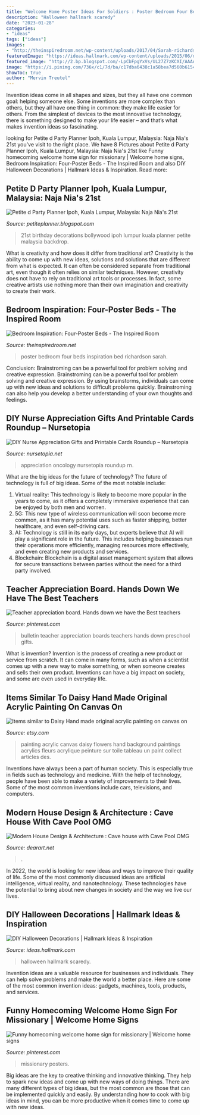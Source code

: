```yaml
---
title: "Welcome Home Poster Ideas For Soldiers : Poster Bedroom Four Beds Inspiration Bed Richardson Sarah"
description: "Halloween hallmark scaredy"
date: "2023-01-28"
categories:
- "ideas"
tags: ["ideas"]
images:
- "http://theinspiredroom.net/wp-content/uploads/2017/04/Sarah-richardson-design-four-poster-bed.jpeg"
featuredImage: "https://ideas.hallmark.com/wp-content/uploads/2015/06/diy-halloween-decorations-scaredy-cat.jpg"
featured_image: "http://2.bp.blogspot.com/-LpCbFpgYxVs/UL27Z7zKCXI/AAAAAAAAByg/T9z_94zEYvg/s1600/13102012289.jpg"
image: "https://i.pinimg.com/736x/c1/7d/ba/c17dba6438c1a58bea7d560b61542ac5.jpg"
ShowToc: true
author: "Mervin Treutel"
---
```



Invention ideas come in all shapes and sizes, but they all have one common goal: helping someone else. Some inventions are more complex than others, but they all have one thing in common: they make life easier for others. From the simplest of devices to the most innovative technology, there is something designed to make your life easier – and that’s what makes invention ideas so fascinating.

	

		
looking for Petite d Party Planner Ipoh, Kuala Lumpur, Malaysia: Naja Nia&#039;s 21st you've visit to the right place. We have 8 Pictures about Petite d Party Planner Ipoh, Kuala Lumpur, Malaysia: Naja Nia&#039;s 21st like Funny homecoming welcome home sign for missionary | Welcome home signs, Bedroom Inspiration: Four-Poster Beds - The Inspired Room and also DIY Halloween Decorations | Hallmark Ideas &amp; Inspiration. Read more:
		
    
## Petite D Party Planner Ipoh, Kuala Lumpur, Malaysia: Naja Nia&#039;s 21st

<img loading=lazy src="http://2.bp.blogspot.com/-LpCbFpgYxVs/UL27Z7zKCXI/AAAAAAAAByg/T9z_94zEYvg/s1600/13102012289.jpg" onerror="this.onerror=null;this.src='https://tse3.mm.bing.net/th?id=OIP.w7PsjvpZlwo0JSdf-daYoQHaJ4&amp;pid=15.1';" alt="Petite d Party Planner Ipoh, Kuala Lumpur, Malaysia: Naja Nia&#039;s 21st">

_Source: petiteplanner.blogspot.com_

>21st birthday decorations bollywood ipoh lumpur kuala planner petite malaysia backdrop. 

	

What is creativity and how does it differ from traditional art?
Creativity is the ability to come up with new ideas, solutions and solutions that are different from what is expected. It can often be considered separate from traditional art, even though it often relies on similar techniques. However, creativity does not have to rely on traditional art tools or processes. In fact, some creative artists use nothing more than their own imagination and creativity to create their work.

    
## Bedroom Inspiration: Four-Poster Beds - The Inspired Room

<img loading=lazy src="http://theinspiredroom.net/wp-content/uploads/2017/04/Sarah-richardson-design-four-poster-bed.jpeg" onerror="this.onerror=null;this.src='https://tse1.mm.bing.net/th?id=OIP.bW5tQwnu1ZJZE4gP-EsxHgHaJ4&amp;pid=15.1';" alt="Bedroom Inspiration: Four-Poster Beds - The Inspired Room">

_Source: theinspiredroom.net_

>poster bedroom four beds inspiration bed richardson sarah. 

	

Conclusion: Brainstroming can be a powerful tool for problem solving and creative expression.
Brainstroming can be a powerful tool for problem solving and creative expression. By using brainstorms, individuals can come up with new ideas and solutions to difficult problems quickly. Brainstroming can also help you develop a better understanding of your own thoughts and feelings.

    
## DIY Nurse Appreciation Gifts And Printable Cards Roundup – Nursetopia

<img loading=lazy src="https://nursetopia.net/wp-content/uploads/2012/04/NurseCard1.png" onerror="this.onerror=null;this.src='https://tse1.mm.bing.net/th?id=OIP.BAzC2XY6W63Il4O8DRWYhAHaKV&amp;pid=15.1';" alt="DIY Nurse Appreciation Gifts and Printable Cards Roundup – Nursetopia">

_Source: nursetopia.net_

>appreciation oncology nursetopia roundup rn. 

	

What are the big ideas for the future of technology?
The future of technology is full of big ideas. Some of the most notable include:
1. Virtual reality: This technology is likely to become more popular in the years to come, as it offers a completely immersive experience that can be enjoyed by both men and women.
2. 5G: This new type of wireless communication will soon become more common, as it has many potential uses such as faster shipping, better healthcare, and even self-driving cars.
3. AI: Technology is still in its early days, but experts believe that AI will play a significant role in the future. This includes helping businesses run their operations more efficiently, managing resources more effectively, and even creating new products and services.
4. Blockchain: Blockchain is a digital asset management system that allows for secure transactions between parties without the need for a third party involved.

    
## Teacher Appreciation Board. Hands Down We Have The Best Teachers

<img loading=lazy src="https://i.pinimg.com/originals/78/ae/9f/78ae9f2c2a9ae4b8b167bc8991ab7a3a.jpg" onerror="this.onerror=null;this.src='https://tse4.mm.bing.net/th?id=OIP.NOf4reoSDNfLqrojrzxEIwHaJ4&amp;pid=15.1';" alt="Teacher appreciation board. Hands down we have the Best teachers">

_Source: pinterest.com_

>bulletin teacher appreciation boards teachers hands down preschool gifts. 

	

What is invention?
Invention is the process of creating a new product or service from scratch. It can come in many forms, such as when a scientist comes up with a new way to make something, or when someone creates and sells their own product. Inventions can have a big impact on society, and some are even used in everyday life.

    
## Items Similar To Daisy Hand Made Original Acrylic Painting On Canvas On

<img loading=lazy src="https://img0.etsystatic.com/027/0/9152865/il_570xN.562447948_iu78.jpg" onerror="this.onerror=null;this.src='https://tse3.mm.bing.net/th?id=OIP.Ej7Wnpk3REAXmJXq-ymViAHaJ6&amp;pid=15.1';" alt="Items similar to Daisy Hand made original acrylic painting on canvas on">

_Source: etsy.com_

>painting acrylic canvas daisy flowers hand background paintings acrylics fleurs acrylique peinture sur toile tableau un paint collect articles des. 

	

Inventions have always been a part of human society. This is especially true in fields such as technology and medicine. With the help of technology, people have been able to make a variety of improvements to their lives. Some of the most common inventions include cars, televisions, and computers.

    
## Modern House Design &amp; Architecture : Cave House With Cave Pool OMG

<img loading=lazy src="https://dearart.net/wp-content/uploads/2018/12/Modern-House-Design-Architecture-Cave-house-with-Cave-Pool-OMG-⇆230-it-8732´o-www.pinterest.com.jpg" onerror="this.onerror=null;this.src='https://tse1.mm.bing.net/th?id=OIP.LBjfe6p6spGeP3Eis1nbuQHaHX&amp;pid=15.1';" alt="Modern House Design &amp; Architecture : Cave house with Cave Pool OMG">

_Source: dearart.net_

>. 

	

In 2022, the world is looking for new ideas and ways to improve their quality of life. Some of the most commonly discussed ideas are artificial intelligence, virtual reality, and nanotechnology. These technologies have the potential to bring about new changes in society and the way we live our lives.

    
## DIY Halloween Decorations | Hallmark Ideas &amp; Inspiration

<img loading=lazy src="https://ideas.hallmark.com/wp-content/uploads/2015/06/diy-halloween-decorations-scaredy-cat.jpg" onerror="this.onerror=null;this.src='https://tse2.mm.bing.net/th?id=OIP.ynFBVNe9HLI_kYcgrCQBXAHaI1&amp;pid=15.1';" alt="DIY Halloween Decorations | Hallmark Ideas &amp; Inspiration">

_Source: ideas.hallmark.com_

>halloween hallmark scaredy. 

	

Invention ideas are a valuable resource for businesses and individuals. They can help solve problems and make the world a better place. Here are some of the most common invention ideas: gadgets, machines, tools, products, and services.

    
## Funny Homecoming Welcome Home Sign For Missionary | Welcome Home Signs

<img loading=lazy src="https://i.pinimg.com/736x/c1/7d/ba/c17dba6438c1a58bea7d560b61542ac5.jpg" onerror="this.onerror=null;this.src='https://tse4.mm.bing.net/th?id=OIP.7XGZsBeQZdIk1jctPhEO-AHaJ3&amp;pid=15.1';" alt="Funny homecoming welcome home sign for missionary | Welcome home signs">

_Source: pinterest.com_

>missionary posters. 

	

Big ideas are the key to creative thinking and innovative thinking. They help to spark new ideas and come up with new ways of doing things. There are many different types of big ideas, but the most common are those that can be implemented quickly and easily. By understanding how to cook with big ideas in mind, you can be more productive when it comes time to come up with new ideas.

